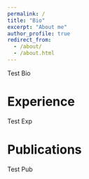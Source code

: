 ```yaml
---
permalink: /
title: "Bio"
excerpt: "About me"
author_profile: true
redirect_from: 
  - /about/
  - /about.html
---
```


<!-- I am currently an MPhil student under the supervision of [Dr. Linchuan Xu](https://xulinchuan.github.io/) at Department of Computing, The Hong Kong Polytechnic University. Prior to that, I received my B.Eng. from Chongqing University of Posts and Telecommunications in 2020.  -->

Test Bio

Experience
======

Test Exp

Publications
======

Test Pub
